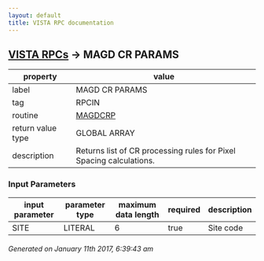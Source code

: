 ```yaml
---
layout: default
title: VISTA RPC documentation
---
```




## [VISTA RPCs](TableOfContent.md) &#8594; MAGD CR PARAMS 

 property | value 
--- | --- 
 label | MAGD CR PARAMS
 tag | RPCIN
 routine | [MAGDCRP](http://code.osehra.org/dox/Routine_MAGDCRP_source.html)
 return value type | GLOBAL ARRAY
 description | Returns list of CR processing rules for Pixel Spacing calculations.

### Input Parameters

| input parameter | parameter type | maximum data length | required | description | 
| --- | --- | --- | --- | --- | 
| SITE | LITERAL | 6 | true | Site code | 




 ###### Generated on January 11th 2017, 6:39:43 am